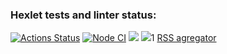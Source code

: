 ### Hexlet tests and linter status:
[![Actions Status](https://github.com/steshi/frontend-project-lvl3/workflows/hexlet-check/badge.svg)](https://github.com/steshi/frontend-project-lvl3/actions)
[![Node CI](https://github.com/steshi/frontend-project-lvl3/actions/workflows/nodejs.yml/badge.svg)](https://github.com/steshi/frontend-project-lvl3/actions/workflows/nodejs.yml)
<a href="https://codeclimate.com/github/steshi/frontend-project-lvl3/maintainability"><img src="https://api.codeclimate.com/v1/badges/9e14846f2ac0d5f4b870/maintainability" /></a>
<a href="https://codeclimate.com/github/steshi/frontend-project-lvl3/test_coverage"><img src="https://api.codeclimate.com/v1/badges/9e14846f2ac0d5f4b870/test_coverage" /></a>1
<a href="http://rss-agregator-ste-shi.vercel.app/">RSS agregator</a>